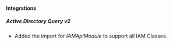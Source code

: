 
#### Integrations
##### Active Directory Query v2
- Added the import for *IAMApiModule* to support all IAM Classes.

